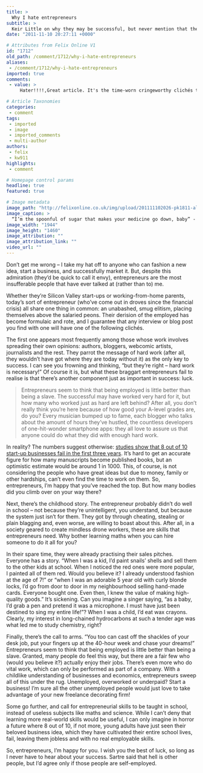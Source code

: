 ```yaml
---
title: >
  Why I hate entrepreneurs
subtitle: >
  Keir Little on why they may be successful, but never mention that they were also lucky
date: "2011-11-10 20:27:11 +0000"

# Attributes from Felix Online V1
id: "1712"
old_path: /comment/1712/why-i-hate-entrepreneurs
aliases:
 - /comment/1712/why-i-hate-entrepreneurs
imported: true
comments:
 - value: >
     Hater!!!!,Great article. It's the time-worn cringeworthy clichés that catch me everytime I have the misfortune to speak to someone going it alone. In the age of entrepreneurs telling us they're different (always from the last guy), they never fail at spewing forth their unashamed verbose, parrot-fashioned market folklore, supposedly designed to relegate me to an inferior peasant.,I can´t confirm these experiences. However I can imagine there are some people who have to compensate their feelings of inferiority in a world full of employed people. But there is no need for any side to fight the other. Good entrepreneurs know that their success depends on the best employees they can find. The rule is: Entrepreneurs search und develope a business model, employed specialists execute!,Your words are my words! Ihave made this argument countless times. Thanks for the validation.,Felix, I'm in the entrepreneur side. I've never FULLY gotten along with the employed, it seems we are very different. I've grown to acc

# Article Taxonomies
categories:
 - comment
tags:
 - imported
 - image
 - imported_comments
 - multi-author
authors:
 - felix
 - kw911
highlights:
 - comment

# Homepage control params
headline: true
featured: true

# Image metadata
image_path: "http://felixonline.co.uk/img/upload/201111102026-pk1811-alan-sugar-comment.jpg"
image_caption: >
  “I’m the spoonful of sugar that makes your medicine go down, baby” - Lord Sugar's best chatup line
image_width: "1944"
image_height: "1460"
image_attribution: ""
image_attribution_link: ""
video_url: ""
---
```


Don’t get me wrong – I take my hat off to anyone who can fashion a new idea, start a business, and successfully market it. But, despite this admiration (they’d be quick to call it envy), entrepreneurs are the most insufferable people that have ever talked at (rather than to) me.

Whether they’re Silicon Valley start-ups or working-from-home parents, today’s sort of entrepreneur (who’ve come out in droves since the financial crisis) all share one thing in common: an unabashed, smug elitism, placing themselves above the salaried peons. Their derision of the employed has become formulaic and rote, and I guarantee that any interview or blog post you find with one will have one of the following clichés.

The first one appears most frequently among those whose work involves spreading their own opinions: authors, bloggers, webcomic artists, journalists and the rest. They parrot the message of hard work (after all, they wouldn’t have got where they are today without it) as the only key to success. I can see you frowning and thinking, “but they’re right – hard work is necessary!” Of course it is, but what these braggart entrepreneurs fail to realise is that there’s another component just as important in success: luck.
> Entrepreneurs seem to think that being employed is little better than being a slave.
The successful may have worked very hard for it, but how many who worked just as hard are left behind? After all, you don’t really think you’re here because of how good your A-level grades are, do you? Every musician bumped up to fame, each blogger who talks about the amount of hours they’ve hustled, the countless developers of one-hit-wonder smartphone apps: they all love to assure us that anyone could do what they did with enough hard work.

In reality? The numbers suggest otherwise: [studies show that 8 out of 10 start-up businesses fail in the first three years](http://www.moyak.com/papers/small-business-statistics.html). It’s hard to get an accurate figure for how many manuscripts become published books, but an optimistic estimate would be around 1 in 1000. This, of course, is not considering the people who have great ideas but due to money, family or other hardships, can’t even find the time to work on them. So, entrepreneurs, I’m happy that you’ve reached the top. But how many bodies did you climb over on your way there?

Next, there’s the childhood story. The entrepreneur probably didn’t do well in school – not because they’re unintelligent, you understand, but because the system just isn’t for them. They got by through cheating, stealing or plain blagging and, even worse, are willing to boast about this. After all, in a society geared to create mindless drone workers, these are skills that entrepreneurs need. Why bother learning maths when you can hire someone to do it all for you?

In their spare time, they were already practising their sales pitches. Everyone has a story. “When I was a kid, I’d paint snails’ shells and sell them to the other kids at school. When I noticed the red ones were more popular, I painted all of them red. Would you believe it? I already understood fashion at the age of 7!” or “when I was an adorable 5 year old with curly blonde locks, I’d go from door to door in my neighbourhood selling hand-made cards. Everyone bought one. Even then, I knew the value of making high-quality goods.” It’s sickening. Can you imagine a singer saying, “as a baby, I’d grab a pen and pretend it was a microphone. I must have just been destined to sing my entire life!”? When I was a child, I’d eat wax crayons. Clearly, my interest in long-chained hydrocarbons at such a tender age was what led me to study chemistry, right?

Finally, there’s the call to arms. “You too can cast off the shackles of your desk job, put your fingers up at the 40-hour week and chase your dreams!” Entrepreneurs seem to think that being employed is little better than being a slave. Granted, many people do feel this way, but there are a fair few who (would you believe it?) actually enjoy their jobs. There’s even more who do vital work, which can only be performed as part of a company. With a childlike understanding of businesses and economics, entrepreneurs sweep all of this under the rug. Unemployed, overworked or underpaid? Start a business! I’m sure all the other unemployed people would just love to take advantage of your new freelance decorating firm!

Some go further, and call for entrepreneurial skills to be taught in school, instead of useless subjects like maths and science. While I can’t deny that learning more real-world skills would be useful, I can only imagine in horror a future where 8 out of 10, if not more, young adults have just seen their beloved business idea, which they have cultivated their entire school lives, fail, leaving them jobless and with no real employable skills.

So, entrepreneurs, I’m happy for you. I wish you the best of luck, so long as I never have to hear about your success. Sartre said that hell is other people, but I’d agree only if those people are self-employed.
